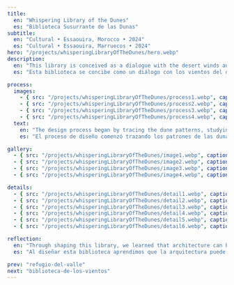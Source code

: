 ```yaml
---
title:
  en: "Whispering Library of the Dunes"
  es: "Biblioteca Susurrante de las Dunas"
subtitle:
  en: "Cultural • Essaouira, Morocco • 2024"
  es: "Cultural • Essaouira, Marruecos • 2024"
hero: "/projects/whisperingLibraryOfTheDunes/hero.webp"
description:
  en: "This library is conceived as a dialogue with the desert winds and the whisper of the Atlantic beyond the horizon. Spaces flow organically, inviting quiet contemplation while the architecture itself becomes a mediator between knowledge, light, and the tactile beauty of natural materials."
  es: "Esta biblioteca se concibe como un diálogo con los vientos del desierto y el susurro del Atlántico más allá del horizonte. Los espacios fluyen de manera orgánica, invitando a la contemplación silenciosa, mientras la arquitectura se convierte en un mediador entre el conocimiento, la luz y la belleza táctil de los materiales naturales."

process:
  images:
    - { src: "/projects/whisperingLibraryOfTheDunes/process1.webp", caption: { en: "Initial concept sketches", es: "Bocetos conceptuales iniciales" } }
    - { src: "/projects/whisperingLibraryOfTheDunes/process2.webp", caption: { en: "Material exploration", es: "Exploración de materiales" } }
    - { src: "/projects/whisperingLibraryOfTheDunes/process3.webp", caption: { en: "Site analysis and solar studies", es: "Análisis del sitio y estudios solares" } }
    - { src: "/projects/whisperingLibraryOfTheDunes/process4.webp", caption: { en: "Volumetric studies", es: "Estudios volumétricos" } }
  text:
    en: "The design process began by tracing the dune patterns, studying how light and wind could be harnessed to animate interiors. Iterative models refined the organic curvatures, creating a gentle hierarchy of reading spaces and communal terraces that respond to both climate and poetic aspiration."
    es: "El proceso de diseño comenzó trazando los patrones de las dunas, estudiando cómo la luz y el viento podían ser aprovechados para animar los interiores. Los modelos iterativos refinaron las curvas orgánicas, creando una jerarquía suave de espacios de lectura y terrazas comunitarias que responden tanto al clima como a la aspiración poética."

gallery:
  - { src: "/projects/whisperingLibraryOfTheDunes/image1.webp", caption: { en: "Sunlit reading hall", es: "Sala de lectura iluminada por el sol" } }
  - { src: "/projects/whisperingLibraryOfTheDunes/image2.webp", caption: { en: "Terrace overlooking dunes", es: "Terraza con vistas a las dunas" } }
  - { src: "/projects/whisperingLibraryOfTheDunes/image3.webp", caption: { en: "Serene entrance courtyard", es: "Patio de entrada sereno" } }
  - { src: "/projects/whisperingLibraryOfTheDunes/image4.webp", caption: { en: "Flexible community pavilion", es: "Pabellón comunitario flexible" } }

details:
  - { src: "/projects/whisperingLibraryOfTheDunes/detail1.webp", caption: { en: "Rammed earth wall section", es: "Sección de muro de tierra compactada" } }
  - { src: "/projects/whisperingLibraryOfTheDunes/detail2.webp", caption: { en: "Facade lattice detail", es: "Detalle de celosía de fachada" } }
  - { src: "/projects/whisperingLibraryOfTheDunes/detail3.webp", caption: { en: "Ground floor plan", es: "Plano de planta baja" } }
  - { src: "/projects/whisperingLibraryOfTheDunes/detail4.webp", caption: { en: "Longitudinal section through library", es: "Sección longitudinal a través de la biblioteca" } }
  - { src: "/projects/whisperingLibraryOfTheDunes/detail5.webp", caption: { en: "Window assembly detail", es: "Detalle de montaje de ventana" } }
  - { src: "/projects/whisperingLibraryOfTheDunes/detail6.webp", caption: { en: "Floating timber stair detail", es: "Detalle de escalera flotante de madera" } }

reflection:
  en: "Through shaping this library, we learned that architecture can breathe with the landscape. Here, silence becomes tangible, and knowledge feels like a wind that meanders through spaces, leaving traces of light and memory."
  es: "Al diseñar esta biblioteca aprendimos que la arquitectura puede respirar con el paisaje. Aquí, el silencio se vuelve tangible y el conocimiento se siente como un viento que serpentea por los espacios, dejando rastros de luz y memoria."

prev: "refugio-del-valle"
next: "biblioteca-de-los-vientos"
---
```

